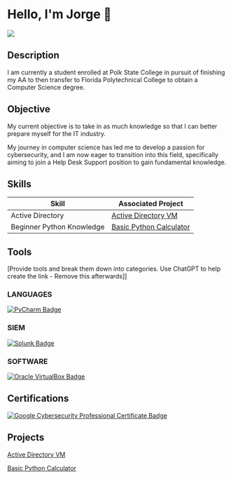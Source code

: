 # Hello, I'm Jorge 👋
<a href="https://linkedin.com/in/reyes-jorge"><img src="https://img.shields.io/badge/-LinkedIn-0072b1?&style=for-the-badge&logo=linkedin&logoColor=white" /></a>

## Description

I am currently a student enrolled at Polk State College in pursuit of finishing my AA to then transfer to Florida Polytechnical College to obtain a Computer Science degree. 


## Objective
My current objective is to take in as much knowledge so that I can better prepare myself for the IT industry.

My journey in computer science has led me to develop a passion for cybersecurity, and I am now eager to transition into this field, specifically aiming to join a Help Desk Support position to gain fundamental knowledge.

## Skills

| Skill                                         | Associated Project         |
|-----------------------------------------------|----------------------------|
| Active Directory          | <a href="https://github.com/jorger31/Active-Directory-VM">Active Directory VM</a>|
| Beginner Python Knowledge | <a href="https://github.com/jorger31/Python-Calculator" >Basic Python Calculator</a>|


## Tools
[Provide tools and break them down into categories. Use ChatGPT to help create the link - Remove this afterwards]]

### LANGUAGES
<div>
   <a href="https://www.jetbrains.com/pycharm/" target="_blank">
  <img src="https://img.shields.io/badge/-PyCharm-000000?&style=for-the-badge&logo=pycharm&logoColor=white" alt="PyCharm Badge" />
</a>
</div>

### SIEM
<div>
     <a href="https://www.splunk.com/" target="_blank">
  <img src="https://img.shields.io/badge/-Splunk-000000?&style=for-the-badge&logo=splunk&logoColor=white" alt="Splunk Badge" />
</a>
</div>

### SOFTWARE
<div>
<a href="https://www.virtualbox.org/" target="_blank">
  <img src="https://img.shields.io/badge/-Oracle%20VirtualBox-183A61?&style=for-the-badge&logo=virtualbox&logoColor=white" alt="Oracle VirtualBox Badge" />
</a>
</div>

## Certifications
<div>
<a href="https://coursera.org/verify/professional-cert/6AH8WN5G5ROX" target="_blank">
  <img src="https://img.shields.io/badge/Google%20Cybersecurity%20Professional%20Certificate-4285F4?style=for-the-badge&logo=google&logoColor=white" alt="Google Cybersecurity Professional Certificate Badge" />
</a>

</div>

## Projects
<a href="https://github.com/jorger31/Active-Directory-VM">Active Directory VM</a>

<a href="https://github.com/jorger31/Python-Calculator" >Basic Python Calculator</a>

